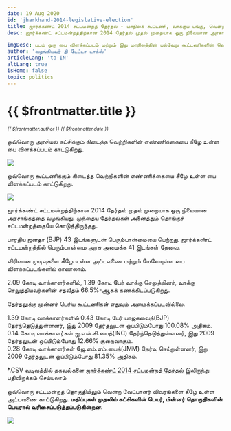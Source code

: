 ```yaml
---
date: 19 Aug 2020
id: 'jharkhand-2014-legislative-election'
title: ஜார்க்கண்ட் 2014 சட்டமன்றத் தேர்தல் - மாநிலக் கூட்டணி, வாக்குப் பங்கு, வென்ற இடங்கள் மற்றும் முக்கிய நிகழ்வுகள்.
desc: ஜார்க்கண்ட் சட்டமன்றத்திற்கான 2014 தேர்தல் முதல் முறையாக ஒரு நிலையான அரசாங்கத்தை வழங்கியது. முந்தைய தேர்தல்கள் அனைத்தும் தொங்குச் சட்டமன்றத்தையே கொடுத்திருந்தது. பாரதிய ஜனதா (BJP) 43 இடங்களுடன் பெரும்பான்மையை

imgDesc: படம் ஒரு பை விளக்கப்படம் மற்றும் இது மாநிலத்தின் பல்வேறு கூட்டணிகளின் வெற்றிகளின் எண்ணிக்கையைக் காட்டுகிறது.
author: 'வழங்கியவர் தி டேட்டா டாக்ஸ்'
articleLang: 'ta-IN'
altLang: true
isHome: false
topic: politics
---
```


<altLang />

# {{ $frontmatter.title }}
<i style="font-size: 0.75em;"> {{ $frontmatter.author }} {{ $frontmatter.date }} </i>

ஒவ்வொரு அரசியல் கட்சிக்கும் கிடைத்த வெற்றிகளின் எண்ணிக்கையை கீழே உள்ள பை விளக்கப்படம் காட்டுகிறது.  

![](/img/politics/jharkhand-2014-legislative-election/jh-2014-election-1.png)

ஒவ்வொரு கூட்டணிக்கும் கிடைத்த வெற்றிகளின் எண்ணிக்கையை கீழே உள்ள பை விளக்கப்படம் காட்டுகிறது.  

![](/img/politics/jharkhand-2014-legislative-election/jh-2014-election-2.png)

ஜார்க்கண்ட் சட்டமன்றத்திற்கான 2014 தேர்தல் முதல் முறையாக ஒரு நிலையான அரசாங்கத்தை வழங்கியது. முந்தைய தேர்தல்கள் அனைத்தும் தொங்குச் சட்டமன்றத்தையே கொடுத்திருந்தது.  

பாரதிய ஜனதா (BJP) 43 இடங்களுடன் பெரும்பான்மையை பெற்றது. ஜார்க்கண்ட் சட்டமன்றத்தில் பெரும்பான்மை அரசு அமைக்க 41 இடங்கள் தேவை. 

விரிவான முடிவுகளை கீழே உள்ள அட்டவணை மற்றும் மேலேயுள்ள பை  விளக்கப்படங்களில் காணலாம்.  

2.09 கோடி வாக்காளர்களில், 1.39 கோடி பேர் வாக்கு செலுத்தினர், வாக்கு செலுத்தியவர்களின் சதவீதம் 66.5%-ஆகக் கணக்கிடப்படுகிறது.

தேர்தலுக்கு முன்னர் பெரிய கூட்டணிகள் எதுவும் அமைக்கப்படவில்லை.

1.39 கோடி வாக்காளர்களில் 0.43 கோடி பேர் பாஜகவைத்(BJP) தேர்ந்தெடுத்துள்ளனர், இது 2009 தேர்தலுடன் ஒப்பிடும்போது 100.08% அதிகம்.  
0.14 கோடி வாக்காளர்கள் ஐ.என்.சி.யைத்(INC) தேர்ந்தெடுத்துள்ளனர், இது 2009 தேர்தலுடன் ஒப்பிடும்போது 12.66% குறைவாகும்.  
0.28 கோடி வாக்காளர்கள் ஜே.எம்.எம்.யைத்(JMM) தேர்வு செய்துள்ளனர், இது 2009 தேர்தலுடன் ஒப்பிடும்போது 81.35% அதிகம்.  


\*.CSV வடிவத்தில் தகவல்களை [ஜார்க்கண்ட் 2014 சட்டமன்றத் தேர்தல்](https://thedatatalks.in/datas/politics/jharkhand-2014-legislative-election.csv) இலிருந்து பதிவிறக்கம் செய்யலாம்

ஒவ்வொரு சட்டமன்றத் தொகுதியிலும் வென்ற வேட்பாளர் விவரங்களை கீழே உள்ள அட்டவணை காட்டுகிறது.
**மதிப்புகள் முதலில் கட்சிகளின் பெயர், பின்னர் தொகுதிகளின் பெயரால் வரிசைப்படுத்தப்படுகின்றன.**

![](/img/politics/jharkhand-2014-legislative-election/jh-2014-election-3.png)


<style>

</style>